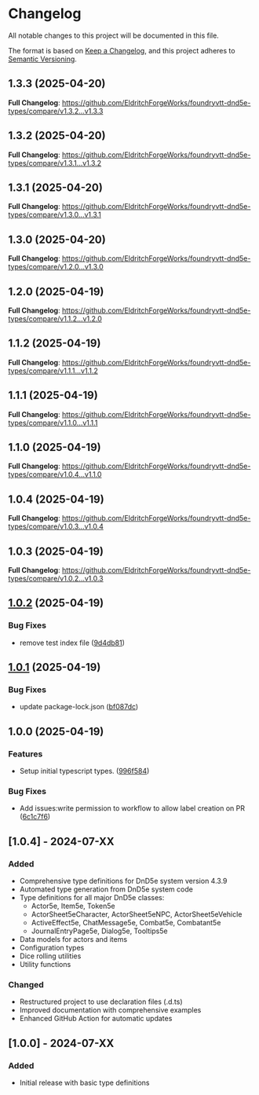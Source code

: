 # Changelog

All notable changes to this project will be documented in this file.

The format is based on [Keep a Changelog](https://keepachangelog.com/en/1.0.0/),
and this project adheres to [Semantic Versioning](https://semver.org/spec/v2.0.0.html).

## 1.3.3 (2025-04-20)

**Full Changelog**: https://github.com/EldritchForgeWorks/foundryvtt-dnd5e-types/compare/v1.3.2...v1.3.3

## 1.3.2 (2025-04-20)

**Full Changelog**: https://github.com/EldritchForgeWorks/foundryvtt-dnd5e-types/compare/v1.3.1...v1.3.2

## 1.3.1 (2025-04-20)

**Full Changelog**: https://github.com/EldritchForgeWorks/foundryvtt-dnd5e-types/compare/v1.3.0...v1.3.1

## 1.3.0 (2025-04-20)

**Full Changelog**: https://github.com/EldritchForgeWorks/foundryvtt-dnd5e-types/compare/v1.2.0...v1.3.0

## 1.2.0 (2025-04-19)

**Full Changelog**: https://github.com/EldritchForgeWorks/foundryvtt-dnd5e-types/compare/v1.1.2...v1.2.0

## 1.1.2 (2025-04-19)

**Full Changelog**: https://github.com/EldritchForgeWorks/foundryvtt-dnd5e-types/compare/v1.1.1...v1.1.2

## 1.1.1 (2025-04-19)

**Full Changelog**: https://github.com/EldritchForgeWorks/foundryvtt-dnd5e-types/compare/v1.1.0...v1.1.1

## 1.1.0 (2025-04-19)

**Full Changelog**: https://github.com/EldritchForgeWorks/foundryvtt-dnd5e-types/compare/v1.0.4...v1.1.0

## 1.0.4 (2025-04-19)

**Full Changelog**: https://github.com/EldritchForgeWorks/foundryvtt-dnd5e-types/compare/v1.0.3...v1.0.4

## 1.0.3 (2025-04-19)

**Full Changelog**: https://github.com/EldritchForgeWorks/foundryvtt-dnd5e-types/compare/v1.0.2...v1.0.3

## [1.0.2](https://github.com/EldritchForgeWorks/foundryvtt-dnd5e-types/compare/v1.0.1...v1.0.2) (2025-04-19)


### Bug Fixes

* remove test index file ([9d4db81](https://github.com/EldritchForgeWorks/foundryvtt-dnd5e-types/commit/9d4db81def0271c924f3ee3b4dc7a008c43d4451))

## [1.0.1](https://github.com/EldritchForgeWorks/foundryvtt-dnd5e-types/compare/v1.0.0...v1.0.1) (2025-04-19)


### Bug Fixes

* update package-lock.json ([bf087dc](https://github.com/EldritchForgeWorks/foundryvtt-dnd5e-types/commit/bf087dca1de28bccdf90cfff0491b3c359c9ea74))

## 1.0.0 (2025-04-19)


### Features

* Setup initial typescript types. ([996f584](https://github.com/EldritchForgeWorks/foundryvtt-dnd5e-types/commit/996f584cdd6e3cbb1c7161dce577e5413f95f819))


### Bug Fixes

* Add issues:write permission to workflow to allow label creation on PR ([6c1c7f6](https://github.com/EldritchForgeWorks/foundryvtt-dnd5e-types/commit/6c1c7f600ed803d22445a9e6eeba1e5726ab4c21))

## [1.0.4] - 2024-07-XX

### Added
- Comprehensive type definitions for DnD5e system version 4.3.9
- Automated type generation from DnD5e system code
- Type definitions for all major DnD5e classes:
  - Actor5e, Item5e, Token5e
  - ActorSheet5eCharacter, ActorSheet5eNPC, ActorSheet5eVehicle
  - ActiveEffect5e, ChatMessage5e, Combat5e, Combatant5e
  - JournalEntryPage5e, Dialog5e, Tooltips5e
- Data models for actors and items
- Configuration types
- Dice rolling utilities
- Utility functions

### Changed
- Restructured project to use declaration files (.d.ts)
- Improved documentation with comprehensive examples
- Enhanced GitHub Action for automatic updates

## [1.0.0] - 2024-07-XX

### Added
- Initial release with basic type definitions
